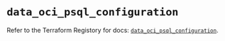 # `data_oci_psql_configuration`

Refer to the Terraform Registory for docs: [`data_oci_psql_configuration`](https://registry.terraform.io/providers/oracle/oci/6.18.0/docs/data-sources/psql_configuration).
